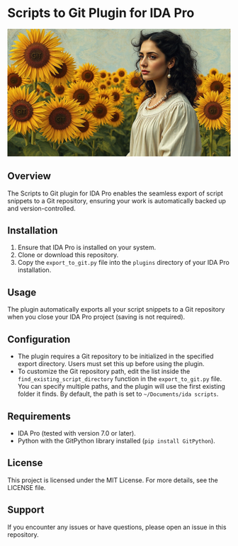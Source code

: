 # Scripts to Git Plugin for IDA Pro
![logo](logo.jpg)

## Overview
The Scripts to Git plugin for IDA Pro enables the seamless export of script snippets to a Git repository, ensuring your work is automatically backed up and version-controlled.

## Installation
1. Ensure that IDA Pro is installed on your system.
2. Clone or download this repository.
3. Copy the `export_to_git.py` file into the `plugins` directory of your IDA Pro installation.

## Usage
The plugin automatically exports all your script snippets to a Git repository when you close your IDA Pro project (saving is not required).

## Configuration
- The plugin requires a Git repository to be initialized in the specified export directory. Users must set this up before using the plugin.
- To customize the Git repository path, edit the list inside the `find_existing_script_directory` function in the `export_to_git.py` file. You can specify multiple paths, and the plugin will use the first existing folder it finds. By default, the path is set to `~/Documents/ida scripts`.

## Requirements
- IDA Pro (tested with version 7.0 or later).
- Python with the GitPython library installed (`pip install GitPython`).

## License
This project is licensed under the MIT License. For more details, see the LICENSE file.

## Support
If you encounter any issues or have questions, please open an issue in this repository.
